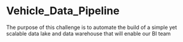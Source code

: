 # Vehicle_Data_Pipeline
The purpose of this challenge is to automate the build of a simple yet scalable data lake and data warehouse that will enable our BI team

